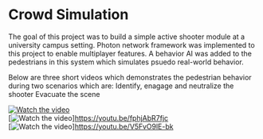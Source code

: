 # Crowd Simulation
The goal of this project was to build a simple active shooter module at a university campus setting. Photon network framework was implemented to this project to enable  multiplayer features. A behavior AI was added to the pedestrians in this system which simulates psuedo real-world behavior. 

Below are three short videos which demonstrates the pedestrian behavior during two scenarios which are: 
Identify, enagage and neutralize the shooter
Evacuate the scene


[![Watch the video](https://img.youtube.com/vi/utyFoPMFDqE/maxresdefault.jpg)](https://youtu.be/utyFoPMFDqE)  <br />
[![Watch the video](https://img.youtube.com/vi/fphjAbR7fjc/maxresdefault.jpg)]https://youtu.be/fphjAbR7fjc <br />
[![Watch the video](https://img.youtube.com/vi/V5FvO9lE-bk/maxresdefault.jpg)]https://youtu.be/V5FvO9lE-bk <br />
